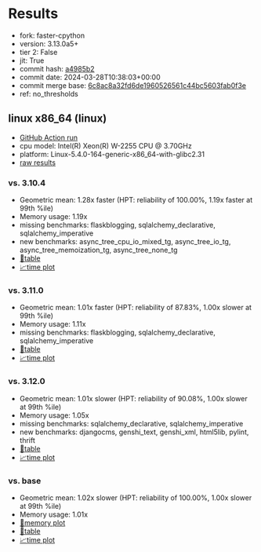# Results

- fork: faster-cpython
- version: 3.13.0a5+
- tier 2: False
- jit: True
- commit hash: [a4985b2](https://github.com/faster%2dcpython/cpython/commit/a4985b2)
- commit date: 2024-03-28T10:38:03+00:00
- commit merge base: [6c8ac8a32fd6de1960526561c44bc5603fab0f3e](https://github.com/faster%2dcpython/cpython/commit/6c8ac8a32fd6de1960526561c44bc5603fab0f3e)
- ref: no_thresholds

## linux x86_64 (linux)

- [GitHub Action run](https://github.com/faster-cpython/benchmarking/actions/runs/8466063590)
- cpu model: Intel(R) Xeon(R) W-2255 CPU @ 3.70GHz
- platform: Linux-5.4.0-164-generic-x86_64-with-glibc2.31
- [raw results](bm-20240328-linux-x86_64-faster%252dcpython-no_thresholds-3.13.0a5%2B-a4985b2.json)

### vs. 3.10.4

- Geometric mean: 1.28x faster (HPT: reliability of 100.00%, 1.19x faster at 99th %ile)
- Memory usage: 1.19x
- missing benchmarks: flaskblogging, sqlalchemy_declarative, sqlalchemy_imperative
- new benchmarks: async_tree_cpu_io_mixed_tg, async_tree_io_tg, async_tree_memoization_tg, async_tree_none_tg
- [📄table](bm-20240328-linux-x86_64-faster%252dcpython-no_thresholds-3.13.0a5%2B-a4985b2-vs-3.10.4.md)
- [📈time plot](bm-20240328-linux-x86_64-faster%252dcpython-no_thresholds-3.13.0a5%2B-a4985b2-vs-3.10.4.png)

### vs. 3.11.0

- Geometric mean: 1.01x faster (HPT: reliability of 87.83%, 1.00x slower at 99th %ile)
- Memory usage: 1.11x
- missing benchmarks: flaskblogging, sqlalchemy_declarative, sqlalchemy_imperative
- [📄table](bm-20240328-linux-x86_64-faster%252dcpython-no_thresholds-3.13.0a5%2B-a4985b2-vs-3.11.0.md)
- [📈time plot](bm-20240328-linux-x86_64-faster%252dcpython-no_thresholds-3.13.0a5%2B-a4985b2-vs-3.11.0.png)

### vs. 3.12.0

- Geometric mean: 1.01x slower (HPT: reliability of 90.08%, 1.00x slower at 99th %ile)
- Memory usage: 1.05x
- missing benchmarks: sqlalchemy_declarative, sqlalchemy_imperative
- new benchmarks: djangocms, genshi_text, genshi_xml, html5lib, pylint, thrift
- [📄table](bm-20240328-linux-x86_64-faster%252dcpython-no_thresholds-3.13.0a5%2B-a4985b2-vs-3.12.0.md)
- [📈time plot](bm-20240328-linux-x86_64-faster%252dcpython-no_thresholds-3.13.0a5%2B-a4985b2-vs-3.12.0.png)

### vs. base

- Geometric mean: 1.02x slower (HPT: reliability of 100.00%, 1.00x slower at 99th %ile)
- Memory usage: 1.01x
- [🧠memory plot](bm-20240328-linux-x86_64-faster%252dcpython-no_thresholds-3.13.0a5%2B-a4985b2-vs-base-mem.png)
- [📄table](bm-20240328-linux-x86_64-faster%252dcpython-no_thresholds-3.13.0a5%2B-a4985b2-vs-base.md)
- [📈time plot](bm-20240328-linux-x86_64-faster%252dcpython-no_thresholds-3.13.0a5%2B-a4985b2-vs-base.png)

